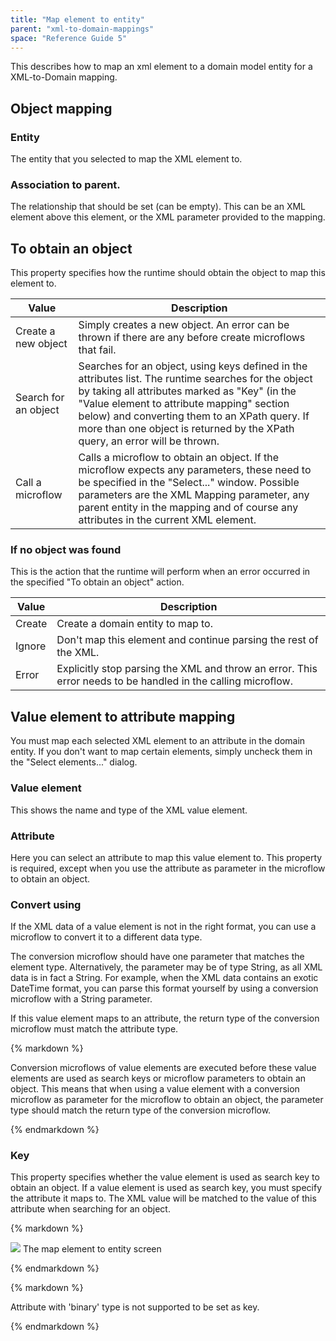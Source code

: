 ```yaml
---
title: "Map element to entity"
parent: "xml-to-domain-mappings"
space: "Reference Guide 5"
---
```



This describes how to map an xml element to a domain model entity for a XML-to-Domain mapping.

## Object mapping

### Entity

The entity that you selected to map the XML element to.

### Association to parent.

The relationship that should be set (can be empty). This can be an XML element above this element, or the XML parameter provided to the mapping.

## To obtain an object

This property specifies how the runtime should obtain the object to map this element to.

<table><thead><tr><th class="confluenceTh">Value</th><th class="confluenceTh">Description</th></tr></thead><tbody><tr><td class="confluenceTd">Create a new object</td><td class="confluenceTd">Simply creates a new object. An error can be thrown if there are any before create microflows that fail.</td></tr><tr><td class="confluenceTd">Search for an object</td><td class="confluenceTd">Searches for an object, using keys defined in the attributes list. The runtime searches for the object by taking all attributes marked as "Key" (in the "Value element to attribute mapping" section below) and converting them to an XPath query. If more than one object is returned by the XPath query, an error will be thrown.</td></tr><tr><td class="confluenceTd">Call a microflow</td><td class="confluenceTd">Calls a microflow to obtain an object. If the microflow expects any parameters, these need to be specified in the "Select..." window. Possible parameters are the XML Mapping parameter, any parent entity in the mapping and of course any attributes in the current XML element.</td></tr></tbody></table>

### If no object was found

This is the action that the runtime will perform when an error occurred in the specified "To obtain an object" action.

<table><thead><tr><th class="confluenceTh">Value</th><th class="confluenceTh">Description</th></tr></thead><tbody><tr><td class="confluenceTd">Create</td><td class="confluenceTd">Create a domain entity to map to.</td></tr><tr><td class="confluenceTd">Ignore</td><td class="confluenceTd">Don't map this element and continue parsing the rest of the XML.</td></tr><tr><td class="confluenceTd">Error</td><td class="confluenceTd">Explicitly stop parsing the XML and throw an error. This error needs to be handled in the calling microflow.</td></tr></tbody></table>

## Value element to attribute mapping

You must map each selected XML element to an attribute in the domain entity. If you don't want to map certain elements, simply uncheck them in the "Select elements..." dialog.

### Value element

This shows the name and type of the XML value element.

### Attribute

Here you can select an attribute to map this value element to. This property is required, except when you use the attribute as parameter in the microflow to obtain an object.

### Convert using

If the XML data of a value element is not in the right format, you can use a microflow to convert it to a different data type.

The conversion microflow should have one parameter that matches the element type. Alternatively, the parameter may be of type String, as all XML data is in fact a String. For example, when the XML data contains an exotic DateTime format, you can parse this format yourself by using a conversion microflow with a String parameter.

If this value element maps to an attribute, the return type of the conversion microflow must match the attribute type.

<div class="alert alert-warning">{% markdown %}

Conversion microflows of value elements are executed before these value elements are used as search keys or microflow parameters to obtain an object. This means that when using a value element with a conversion microflow as parameter for the microflow to obtain an object, the parameter type should match the return type of the conversion microflow.

{% endmarkdown %}</div>

### Key

This property specifies whether the value element is used as search key to obtain an object. If a value element is used as search key, you must specify the attribute it maps to. The XML value will be matched to the value of this attribute when searching for an object.

<div class="alert alert-info">{% markdown %}

![](attachments/819203/918233.png)
The map element to entity screen

{% endmarkdown %}</div><div class="alert alert-warning">{% markdown %}

Attribute with 'binary' type is not supported to be set as key.

{% endmarkdown %}</div>
